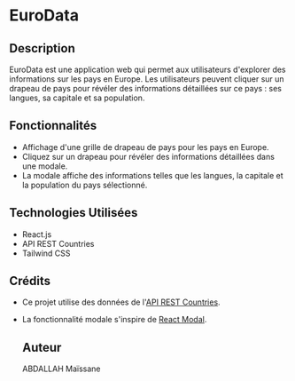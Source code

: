 # EuroData

## Description
EuroData est une application web qui permet aux utilisateurs d'explorer des informations sur les pays en Europe. Les utilisateurs peuvent cliquer sur un drapeau de pays pour révéler des informations détaillées sur ce pays : ses langues, sa capitale et sa population.

## Fonctionnalités
- Affichage d'une grille de drapeau de pays pour les pays en Europe.
- Cliquez sur un drapeau pour révéler des informations détaillées dans une modale.
- La modale affiche des informations telles que les langues, la capitale et la population du pays sélectionné.

## Technologies Utilisées
- React.js
- API REST Countries
- Tailwind CSS

## Crédits
- Ce projet utilise des données de l'[API REST Countries](https://restcountries.com/).
- La fonctionnalité modale s'inspire de [React Modal](https://github.com/reactjs/react-modal).

  ## Auteur

  ABDALLAH Maïssane
  

